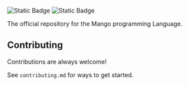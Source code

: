 ![Static Badge](https://cdn.discordapp.com/attachments/1164976468741345311/1171087962038091828/mango.png?ex=655b67a7&is=6548f2a7&hm=304d932ae855f6bcd81d2c8eab4ca0a84e5ecad0c85204e2d0bb7184aefa739b&)
![Static Badge](https://img.shields.io/badge/License-MIT-blue?style=flat-square)

The official repository for the Mango programming Language.
## Contributing

Contributions are always welcome!

See `contributing.md` for ways to get started.
